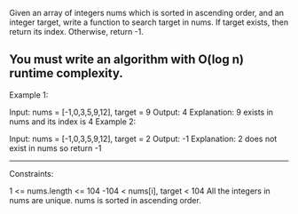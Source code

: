 Given an array of integers nums which is sorted in ascending order, and an integer target, write a function to search target in nums. If target exists, 
then return its index. Otherwise, return -1.

You must write an algorithm with O(log n) runtime complexity.
-------------------------------------------------------------------------------------------------------------------------------------------------------------------------
 

Example 1:

Input: nums = [-1,0,3,5,9,12], target = 9
Output: 4
Explanation: 9 exists in nums and its index is 4
Example 2:

Input: nums = [-1,0,3,5,9,12], target = 2
Output: -1
Explanation: 2 does not exist in nums so return -1
 
-------------------------------------------------------------------------------------------------------------------------------------------------------------------------
Constraints:

1 <= nums.length <= 104
-104 < nums[i], target < 104
All the integers in nums are unique.
nums is sorted in ascending order.
